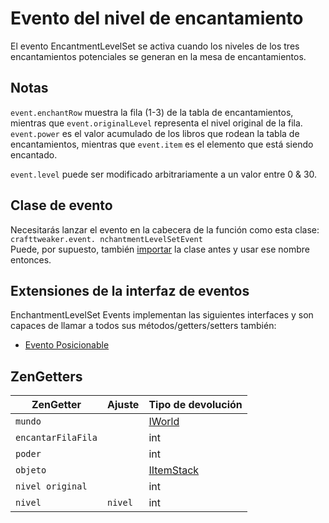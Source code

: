 # Evento del nivel de encantamiento

El evento EncantmentLevelSet se activa cuando los niveles de los tres encantamientos potenciales se generan en la mesa de encantamientos.

## Notas

`event.enchantRow` muestra la fila (1-3) de la tabla de encantamientos, mientras que `event.originalLevel` representa el nivel original de la fila. `event.power` es el valor acumulado de los libros que rodean la tabla de encantamientos, mientras que `event.item` es el elemento que está siendo encantado.

`event.level` puede ser modificado arbitrariamente a un valor entre 0 & 30.

## Clase de evento
Necesitarás lanzar el evento en la cabecera de la función como esta clase:  
`crafttweaker.event. nchantmentLevelSetEvent`  
Puede, por supuesto, también [importar](/AdvancedFunctions/Import/) la clase antes y usar ese nombre entonces.

## Extensiones de la interfaz de eventos
EnchantmentLevelSet Events implementan las siguientes interfaces y son capaces de llamar a todos sus métodos/getters/setters también:

- [Evento Posicionable](/Vanilla/Events/Events/IEventPositionable/)

## ZenGetters

| ZenGetter          | Ajuste  | Tipo de devolución                       |
| ------------------ | ------- | ---------------------------------------- |
| `mundo`            |         | [IWorld](/Vanilla/World/IWorld/)         |
| `encantarFilaFila` |         | int                                      |
| `poder`            |         | int                                      |
| `objeto`           |         | [IItemStack](/Vanilla/Items/IItemStack/) |
| `nivel original`   |         | int                                      |
| `nivel`            | `nivel` | int                                      |
